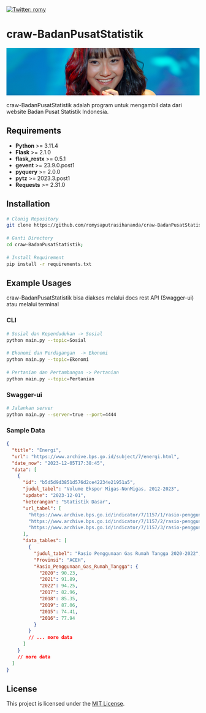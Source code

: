 [![Twitter: romy](https://img.shields.io/twitter/follow/RomySihananda)](https://twitter.com/RomySihananda)

# craw-BadanPusatStatistik

![](https://raw.githubusercontent.com/RomySaputraSihananda/RomySaputraSihananda/main/images/frecrop.jpeg)

craw-BadanPusatStatistik adalah program untuk mengambil data dari website Badan Pusat Statistik Indonesia.

## Requirements

- **Python** >= 3.11.4
- **Flask** >= 2.1.0
- **flask_restx** >= 0.5.1
- **gevent** >= 23.9.0.post1
- **pyquery** >= 2.0.0
- **pytz** >= 2023.3.post1
- **Requests** >= 2.31.0

## Installation

```sh
# Clonig Repository
git clone https://github.com/romysaputrasihananda/craw-BadanPusatStatistik

# Ganti Directory
cd craw-BadanPusatStatistik;

# Install Requirement
pip install -r requirements.txt
```

## Example Usages

craw-BadanPusatStatistik bisa diakses melalui docs rest API (Swagger-ui) atau melalui terminal

### CLI

```sh
# Sosial dan Kependudukan -> Sosial
python main.py --topic=Sosial

# Ekonomi dan Perdagangan  -> Ekonomi
python main.py --topic=Ekonomi

# Pertanian dan Pertambangan -> Pertanian
python main.py --topic=Pertanian
```

### Swagger-ui

```sh
# Jalankan server
python main.py --server=true --port=4444
```

### Sample Data

```json
{
  "title": "Energi",
  "url": "https://www.archive.bps.go.id/subject/7/energi.html",
  "date_now": "2023-12-05T17:38:45",
  "data": [
    {
      "id": "b5d5d9d3851d576d2ce42234e21951a5",
      "judul_tabel": "Volume Ekspor Migas-NonMigas, 2012-2023",
      "update": "2023-12-01",
      "keterangan": "Statistik Dasar",
      "url_tabel": [
        "https://www.archive.bps.go.id/indicator/7/1157/1/rasio-penggunaan-gas-rumah-tangga.html",
        "https://www.archive.bps.go.id/indicator/7/1157/2/rasio-penggunaan-gas-rumah-tangga.html",
        "https://www.archive.bps.go.id/indicator/7/1157/3/rasio-penggunaan-gas-rumah-tangga.html"
      ],
      "data_tables": [
        {
          "judul_tabel": "Rasio Penggunaan Gas Rumah Tangga 2020-2022",
          "Provinsi": "ACEH",
          "Rasio_Penggunaan_Gas_Rumah_Tangga": {
            "2020": 90.23,
            "2021": 91.89,
            "2022": 94.25,
            "2017": 82.96,
            "2018": 85.35,
            "2019": 87.06,
            "2015": 74.41,
            "2016": 77.94
          }
        }
        // ... more data
      ]
    }
    // more data
  ]
}
```

## License

This project is licensed under the [MIT License](LICENSE).
